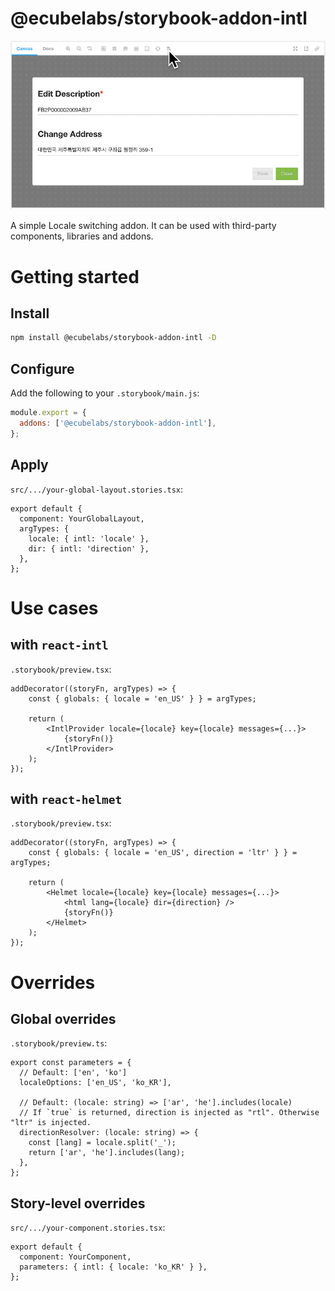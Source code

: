 # @ecubelabs/storybook-addon-intl

![storybook-addon-intl Example](https://raw.githubusercontent.com/Ecube-Labs/storybook-addon-intl/main/.github/assets/example.gif)

A simple Locale switching addon.
It can be used with third-party components, libraries and addons.

# Getting started

## Install

```sh
npm install @ecubelabs/storybook-addon-intl -D
```

## Configure

Add the following to your `.storybook/main.js`:

```js
module.export = {
  addons: ['@ecubelabs/storybook-addon-intl'],
};
```

## Apply

`src/.../your-global-layout.stories.tsx`:

```tsx
export default {
  component: YourGlobalLayout,
  argTypes: {
    locale: { intl: 'locale' },
    dir: { intl: 'direction' },
  },
};
```

# Use cases

## with `react-intl`

`.storybook/preview.tsx`:

```tsx
addDecorator((storyFn, argTypes) => {
    const { globals: { locale = 'en_US' } } = argTypes;

    return (
        <IntlProvider locale={locale} key={locale} messages={...}>
            {storyFn()}
        </IntlProvider>
    );
});
```

## with `react-helmet`

`.storybook/preview.tsx`:

```tsx
addDecorator((storyFn, argTypes) => {
    const { globals: { locale = 'en_US', direction = 'ltr' } } = argTypes;

    return (
        <Helmet locale={locale} key={locale} messages={...}>
            <html lang={locale} dir={direction} />
            {storyFn()}
        </Helmet>
    );
});
```

# Overrides

## Global overrides

`.storybook/preview.ts`:

```tsx
export const parameters = {
  // Default: ['en', 'ko']
  localeOptions: ['en_US', 'ko_KR'],

  // Default: (locale: string) => ['ar', 'he'].includes(locale)
  // If `true` is returned, direction is injected as "rtl". Otherwise "ltr" is injected.
  directionResolver: (locale: string) => {
    const [lang] = locale.split('_');
    return ['ar', 'he'].includes(lang);
  },
};
```

## Story-level overrides

`src/.../your-component.stories.tsx`:

```tsx
export default {
  component: YourComponent,
  parameters: { intl: { locale: 'ko_KR' } },
};
```

